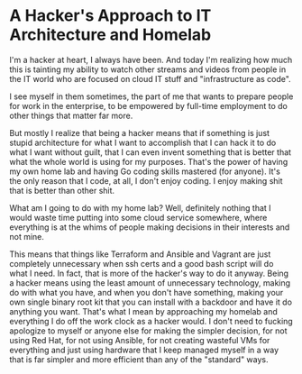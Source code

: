 # A Hacker's Approach to IT Architecture and Homelab

I'm a hacker at heart, I always have been. And today I'm realizing how
much this is tainting my ability to watch other streams and videos from
people in the IT world who are focused on cloud IT stuff and
"infrastructure as code".

I see myself in them sometimes, the part of me that wants to prepare
people for work in the enterprise, to be empowered by full-time
employment to do other things that matter far more.

But mostly I realize that being a hacker means that if something is just
stupid architecture for what I want to accomplish that I can hack it to
do what I want without guilt, that I can even invent something that is
better that what the whole world is using for my purposes. That's the
power of having my own home lab and having Go coding skills mastered
(for anyone). It's the only reason that I code, at all, I don't enjoy
coding. I enjoy making shit that is better than other shit.

What am I going to do with my home lab? Well, definitely nothing that I
would waste time putting into some cloud service somewhere, where
everything is at the whims of people making decisions in their interests
and not mine.

This means that things like Terraform and Ansible and Vagrant are just
completely unnecessary when ssh certs and a good bash script will do
what I need. In fact, that is more of the hacker's way to do it anyway.
Being a hacker means using the least amount of unnecessary technology,
making do with what you have, and when you don't have something, making
your own single binary root kit that you can install with a backdoor and
have it do anything you want. That's what I mean by approaching my
homelab and everything I do off the work clock as a hacker would. I
don't need to fucking apologize to myself or anyone else for making the
simpler decision, for not using Red Hat, for not using Ansible, for not
creating wasteful VMs for everything and just using hardware that I keep
managed myself in a way that is far simpler and more efficient than any
of the "standard" ways.
